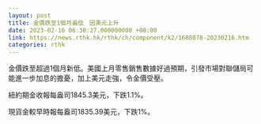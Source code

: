 ```yaml
---
layout: post
title: 金價跌至1個月最低　因美元上升
date: 2023-02-16 06:30:27.000000000 +08:00
link: https://news.rthk.hk/rthk/ch/component/k2/1688078-20230216.htm
categories: rthk
---
```


金價跌至超過1個月新低。美國上月零售銷售數據好過預期，引發市場對聯儲局可能進一步加息的擔憂，加上美元走強，令金價受壓。

紐約期金收報每盎司1845.3美元，下跌1.1%。

現貨金較早時報每盎司1835.39美元，下跌1%。
